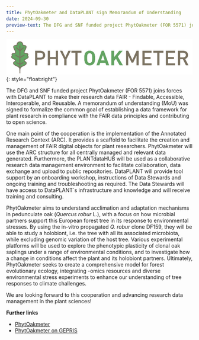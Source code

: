 ```yaml
---
title: PhytOakmeter and DataPLANT sign Memorandum of Understanding
date: 2024-09-30
preview-text: The DFG and SNF funded project PhytOakmeter (FOR 5571) joins forces with DataPLANT to make their research data FAIR - Findable, Accessible, Interoperable, and Reusable. A memorandum of understanding (MoU) was signed to formalize the common goal of establishing a data framework for plant research in compliance with the FAIR data principles and contributing to open science.
---
```

![The PhytOakmeter logo](../../images/News-Items/phytoakmeter-logo.jpg){: style="float:right"}

The DFG and SNF funded project PhytOakmeter (FOR 5571) joins forces with DataPLANT to make their research data FAIR - Findable, Accessible, Interoperable, and Reusable. A memorandum of understanding (MoU) was signed to formalize the common goal of establishing a data framework for plant research in compliance with the FAIR data principles and contributing to open science.

One main point of the cooperation is the implementation of the Annotated Research Context (ARC). It provides a scaffold to facilitate the creation and management of FAIR digital objects for plant researchers. PhytOakmeter will use the ARC structure for all centrally managed and relevant data generated. Furthermore, the PLANTdataHUB will be used as a collaborative research data management environment to facilitate collaboration, data exchange and upload to public repositories. DataPLANT will provide tool support by an onboarding workshop, instructions of Data Stewards and ongoing training and troubleshooting as required. The Data Stewards will have access to DataPLANT´s infrastructure and knowledge and will receive training and consulting. 

PhytOakmeter aims to understand acclimation and adaptation mechanisms in pedunculate oak (*Quercus robur* L.), with a focus on how microbial partners support this European forest tree in its response to environmental stresses. By using the in-vitro propagated *Q. robur* clone DF159, they will be able to study a holobiont, i.e. the tree with all its associated microbiota, while excluding genomic variation of the host tree. Various experimental platforms will be used to explore the phenotypic plasticity of clonal oak saplings under a range of environmental conditions, and to investigate how a change in conditions affect the plant and its holobiont partners. Ultimately, PhytOakmeter seeks to create a comprehensive model for forest evolutionary ecology, integrating -omics resources and diverse environmental stress experiments to enhance our understanding of tree responses to climate challenges. 

We are looking forward to this cooperation and advancing research data management in the plant  sciences!


**Further links**
- [PhytOakmeter](https://www.uni-marburg.de/en/fb17/phytoakmeter/phytoakmeter-subprojecs)
- [PhytOakmeter on GEPRIS](https://gepris.dfg.de/gepris/projekt/507084794?context=projekt&task=showDetail&id=507084794&)
